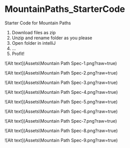 # MountainPaths_StarterCode
Starter Code for Mountain Paths

1) Download files as zip
2) Unzip and rename folder as you please
3) Open folder in intelliJ
4) ...
5) Profit!

![Alt text](Assets\Mountain Path Spec-1.png?raw=true)

![Alt text](Assets\Mountain Path Spec-2.png?raw=true)

![Alt text](Assets\Mountain Path Spec-3.png?raw=true)

![Alt text](Assets\Mountain Path Spec-4.png?raw=true)

![Alt text](Assets\Mountain Path Spec-5.png?raw=true)

![Alt text](Assets\Mountain Path Spec-6.png?raw=true)

![Alt text](Assets\Mountain Path Spec-7.png?raw=true)

![Alt text](Assets\Mountain Path Spec-8.png?raw=true)

![Alt text](Assets\Mountain Path Spec-9.png?raw=true)